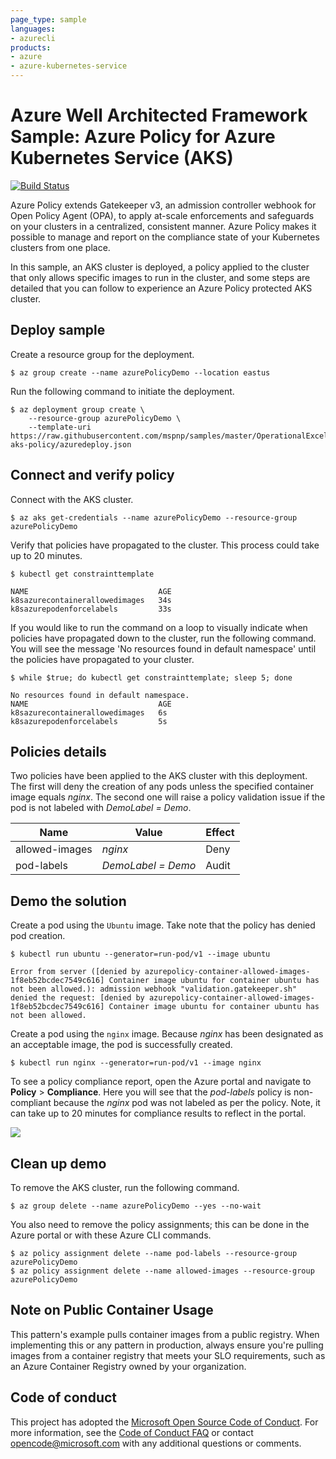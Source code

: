 ```yaml
--- 
page_type: sample
languages:
- azurecli
products:
- azure
- azure-kubernetes-service
---
```


# Azure Well Architected Framework Sample: Azure Policy for Azure Kubernetes Service (AKS)

[![Build Status](https://nepeters-devops.visualstudio.com/arm-template-validation-pipelines/_apis/build/status/aks-policy-arm-pipeline?branchName=refs%2Fpull%2F3%2Fmerge)](https://nepeters-devops.visualstudio.com/arm-template-validation-pipelines/_build/latest?definitionId=121&branchName=refs%2Fpull%2F3%2Fmerge)

Azure Policy extends Gatekeeper v3, an admission controller webhook for Open Policy Agent (OPA), to apply at-scale enforcements and safeguards on your clusters in a centralized, consistent manner. Azure Policy makes it possible to manage and report on the compliance state of your Kubernetes clusters from one place.

In this sample, an AKS cluster is deployed, a policy applied to the cluster that only allows specific images to run in the cluster, and some steps are detailed that you can follow to experience an Azure Policy protected AKS cluster.

## Deploy sample

Create a resource group for the deployment.

```azurecli
$ az group create --name azurePolicyDemo --location eastus
```

Run the following command to initiate the deployment.

```azurecli
$ az deployment group create \
    --resource-group azurePolicyDemo \
    --template-uri https://raw.githubusercontent.com/mspnp/samples/master/OperationalExcellence/azure-aks-policy/azuredeploy.json
```

## Connect and verify policy

Connect with the AKS cluster.

```azurecli
$ az aks get-credentials --name azurePolicyDemo --resource-group azurePolicyDemo
```

Verify that policies have propagated to the cluster. This process could take up to 20 minutes.

```azurecli
$ kubectl get constrainttemplate

NAME                             AGE
k8sazurecontainerallowedimages   34s
k8sazurepodenforcelabels         33s
```

If you would like to run the command on a loop to visually indicate when policies have propagated down to the cluster, run the following command. You will see the message 'No resources found in default namespace' until the policies have propagated to your cluster.

```azurecli
$ while $true; do kubectl get constrainttemplate; sleep 5; done

No resources found in default namespace.
NAME                             AGE
k8sazurecontainerallowedimages   6s
k8sazurepodenforcelabels         5s
```

## Policies details

Two policies have been applied to the AKS cluster with this deployment. The first will deny the creation of any pods unless the specified container image equals _nginx_. The second one will raise a policy validation issue if the pod is not labeled with _DemoLabel = Demo_.

| Name | Value | Effect | 
|---|---|---|
| allowed-images| _nginx_ | Deny |
| pod-labels | _DemoLabel = Demo_ | Audit |

## Demo the solution

Create a pod using the `Ubuntu` image. Take note that the policy has denied pod creation.

```azurecli
$ kubectl run ubuntu --generator=run-pod/v1 --image ubuntu

Error from server ([denied by azurepolicy-container-allowed-images-1f8eb52bcdec7549c616] Container image ubuntu for container ubuntu has not been allowed.): admission webhook "validation.gatekeeper.sh" denied the request: [denied by azurepolicy-container-allowed-images-1f8eb52bcdec7549c616] Container image ubuntu for container ubuntu has not been allowed.
```

Create a pod using the `nginx` image. Because _nginx_ has been designated as an acceptable image, the pod is successfully created.

```azurecli
$ kubectl run nginx --generator=run-pod/v1 --image nginx
```

To see a policy compliance report, open the Azure portal and navigate to **Policy** > **Compliance**. Here you will see that the _pod-labels_ policy is non-compliant because the _nginx_ pod was not labeled as per the policy. Note, it can take up to 20 minutes for compliance results to reflect in the portal.

![](./images/compliance.png)

## Clean up demo

To remove the AKS cluster, run the following command.

```azurecli
$ az group delete --name azurePolicyDemo --yes --no-wait
```

You also need to remove the policy assignments; this can be done in the Azure portal or with these Azure CLI commands.

```azurecli
$ az policy assignment delete --name pod-labels --resource-group azurePolicyDemo
$ az policy assignment delete --name allowed-images --resource-group azurePolicyDemo
```

## Note on Public Container Usage

This pattern's example pulls container images from a public registry. When implementing this or any pattern in production, always ensure you're pulling images from a container registry that meets your SLO requirements, such as an Azure Container Registry owned by your organization.

## Code of conduct

This project has adopted the [Microsoft Open Source Code of Conduct](https://opensource.microsoft.com/codeofconduct/). For more information, see the [Code of Conduct FAQ](https://opensource.microsoft.com/codeofconduct/faq/) or contact [opencode@microsoft.com](mailto:opencode@microsoft.com) with any additional questions or comments.